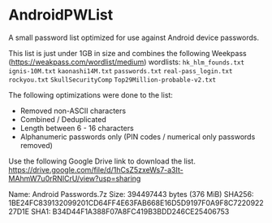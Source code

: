# AndroidPWList
A small password list optimized for use against Android device passwords.

This list is just under 1GB in size and combines the following Weekpass (https://weakpass.com/wordlist/medium) wordlists:
`hk_hlm_founds.txt`
`ignis-10M.txt`
`kaonashi14M.txt`
`passwords.txt`
`real-pass_login.txt`
`rockyou.txt`
`SkullSecurityComp`
`Top29Million-probable-v2.txt`

The following optimizations were done to the list:

* Removed non-ASCII characters
* Combined / Deduplicated
* Length between 6 - 16 characters
* Alphanumeric passwords only (PIN codes / numerical only passwords removed)

Use the following Google Drive link to download the list.
https://drive.google.com/file/d/1hCsZ5zxeWs7-a3It-MAhmW7u0rRNICrU/view?usp=sharing

Name: Android Passwords.7z
Size: 394497443 bytes (376 MiB)
SHA256: 1BE24FC839132099201CD64FF4E63FAB668E16D5D9197F0A9F8C722092227D1E
SHA1: B34D44F1A388F07A8FC419B3BDD246CE25406753
